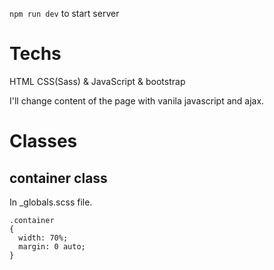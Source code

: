 `npm run dev` to start server

# Techs
HTML CSS(Sass) & JavaScript & bootstrap

I'll change content of the page with vanila javascript and ajax.

# Classes
## container class

In _globals.scss file.

```
.container
{
  width: 70%;
  margin: 0 auto;
}
```